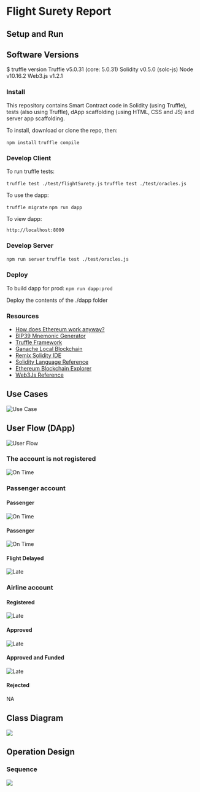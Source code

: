 # Flight Surety Report

## Setup and Run

## Software Versions

$ truffle version
Truffle v5.0.31 (core: 5.0.31)
Solidity v0.5.0 (solc-js)
Node v10.16.2
Web3.js v1.2.1

### Install

This repository contains Smart Contract code in Solidity (using Truffle), tests (also using Truffle), dApp scaffolding (using HTML, CSS and JS) and server app scaffolding.

To install, download or clone the repo, then:

`npm install`
`truffle compile`

### Develop Client

To run truffle tests:

`truffle test ./test/flightSurety.js`
`truffle test ./test/oracles.js`

To use the dapp:

`truffle migrate`
`npm run dapp`

To view dapp:

`http://localhost:8000`

### Develop Server

`npm run server`
`truffle test ./test/oracles.js`

### Deploy

To build dapp for prod:
`npm run dapp:prod`

Deploy the contents of the ./dapp folder


### Resources

* [How does Ethereum work anyway?](https://medium.com/@preethikasireddy/how-does-ethereum-work-anyway-22d1df506369)
* [BIP39 Mnemonic Generator](https://iancoleman.io/bip39/)
* [Truffle Framework](http://truffleframework.com/)
* [Ganache Local Blockchain](http://truffleframework.com/ganache/)
* [Remix Solidity IDE](https://remix.ethereum.org/)
* [Solidity Language Reference](http://solidity.readthedocs.io/en/v0.4.24/)
* [Ethereum Blockchain Explorer](https://etherscan.io/)
* [Web3Js Reference](https://github.com/ethereum/wiki/wiki/JavaScript-API)

## Use Cases
<img src="../../out/projects/project_FlightSurety/UML/usecase/usecase.png" alt="Use Case" title="">

## User Flow (DApp)
<img src="../../out/projects/project_FlightSurety/UML/dapp_state/dapp_state.png" alt="User Flow" title="">

### The account is not registered
<img src="../../out/projects/project_FlightSurety/UML/dapp_NoAccountType/dapp_NoAccountType.png" alt="On Time" title="">

### Passenger account
#### Passenger
<img src="../../out/projects/project_FlightSurety/UML/dapp_passengerONTIME/dapp_passengerONTIME.png" alt="On Time" title="">

#### Passenger
<img src="../../out/projects/project_FlightSurety/UML/dapp_passengerLATEAIRLINE/dapp_passengerLATEAIRLINE.png" alt="On Time" title="">

#### Flight Delayed 
<img src="../../out/projects/project_FlightSurety/UML/dapp_passengerLATEAIRLINE/dapp_passengerLATEAIRLINE.png" alt="Late" title="">

### Airline account

#### Registered
<img src="../../out/projects/project_FlightSurety/UML/dapp_airlineRegistered/dapp_airlineRegistered.png" alt="Late" title="">

#### Approved
<img src="../../out/projects/project_FlightSurety/UML/dapp_airlineApproved/dapp_airlineApproved.png" alt="Late" title="">

#### Approved and Funded
<img src="../../out/projects/project_FlightSurety/UML/dapp_airlineApprovedFunded/dapp_airlineApprovedFunded.png" alt="Late" title="">

#### Rejected
NA

## Class Diagram
<img src="../../out/projects/project_FlightSurety/UML/class/class.png">

## Operation Design

### Sequence
<img src="../../out/projects/project_FlightSurety/UML/seq_loadPage/seq_loadPage.png">
